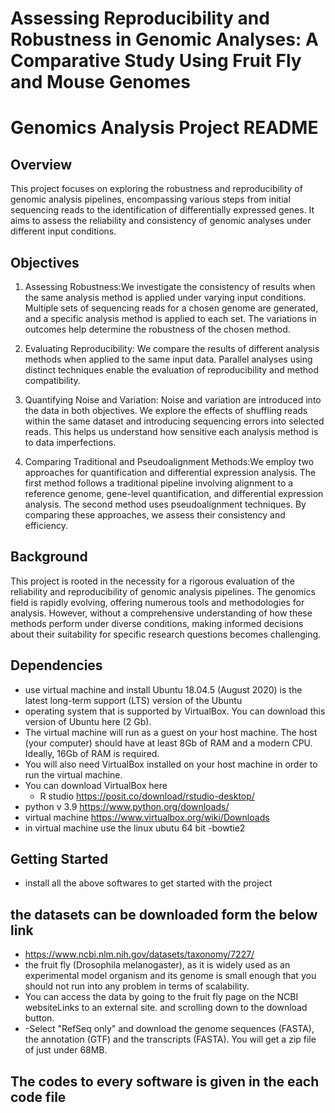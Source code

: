 #  Assessing Reproducibility and Robustness in Genomic Analyses: A Comparative Study Using Fruit Fly and Mouse Genomes 
# Genomics Analysis Project README

## Overview

This project focuses on exploring the robustness and reproducibility of genomic analysis pipelines, encompassing various steps from initial sequencing reads to the identification of differentially expressed genes. It aims to assess the reliability and consistency of genomic analyses under different input conditions.

## Objectives

1. Assessing Robustness:We investigate the consistency of results when the same analysis method is applied under varying input conditions. Multiple sets of sequencing reads for a chosen genome are generated, and a specific analysis method is applied to each set. The variations in outcomes help determine the robustness of the chosen method.

2. Evaluating Reproducibility: We compare the results of different analysis methods when applied to the same input data. Parallel analyses using distinct techniques enable the evaluation of reproducibility and method compatibility.

3. Quantifying Noise and Variation: Noise and variation are introduced into the data in both objectives. We explore the effects of shuffling reads within the same dataset and introducing sequencing errors into selected reads. This helps us understand how sensitive each analysis method is to data imperfections.

4. Comparing Traditional and Pseudoalignment Methods:We employ two approaches for quantification and differential expression analysis. The first method follows a traditional pipeline involving alignment to a reference genome, gene-level quantification, and differential expression analysis. The second method uses pseudoalignment techniques. By comparing these approaches, we assess their consistency and efficiency.

## Background

This project is rooted in the necessity for a rigorous evaluation of the reliability and reproducibility of genomic analysis pipelines. The genomics field is rapidly evolving, offering numerous tools and methodologies for analysis. However, without a comprehensive understanding of how these methods perform under diverse conditions, making informed decisions about their suitability for specific research questions becomes challenging.

## Dependencies

- use virtual machine and install Ubuntu 18.04.5 (August 2020) is the latest long-term support (LTS) version of the Ubuntu
- operating system that is supported by VirtualBox. You can download this version of Ubuntu here (2 Gb).
- The virtual machine will run as a guest on your host machine. The host (your computer) should have at least 8Gb of RAM and a modern CPU. Ideally, 16Gb of RAM is required.
- You will also need VirtualBox installed on your host machine in order to run the virtual machine.
- You can download VirtualBox here
  - R studio https://posit.co/download/rstudio-desktop/
- python v 3.9 https://www.python.org/downloads/
- virtual machine https://www.virtualbox.org/wiki/Downloads
- in virtual machine use the linux ubutu 64 bit
 -bowtie2 
## Getting Started

- install all the above softwares to get started with the project
## the datasets can be downloaded form the below link 
- https://www.ncbi.nlm.nih.gov/datasets/taxonomy/7227/
- the fruit fly (Drosophila melanogaster), as it is widely used as an experimental model organism and its genome is small enough that you should not run into any problem in terms of scalability.
- You can access the data by going to the fruit fly page on the NCBI websiteLinks to an external site. and scrolling down to the download button.
- -Select "RefSeq only" and download the genome sequences (FASTA), the annotation (GTF) and the transcripts (FASTA). You will get a zip file of just under 68MB.
## The codes to every software is given in the each code file 



